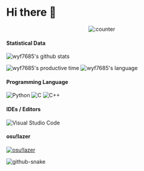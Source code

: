 # Hi there 👋

<div align="center">
  
  ![:counter](https://count.getloli.com/@gh-wyf7685-wyf7685)
  
</div>

#### Statistical Data

![wyf7685's github stats](https://github-readme-stats.vercel.app/api?username=wyf7685&show_icons=true&theme=transparent)

![wyf7685's productive time](http://github-profile-summary-cards.vercel.app/api/cards/productive-time?username=wyf7685&theme=github&utcOffset=8)
![wyf7685's language](http://github-profile-summary-cards.vercel.app/api/cards/most-commit-language?username=wyf7685&theme=github)

#### Programming Language

![Python](https://img.shields.io/badge/python-3670A0?style=for-the-badge&logo=python&logoColor=ffdd54)
![C](https://img.shields.io/badge/c-%2300599C.svg?style=for-the-badge&logo=c&logoColor=white)
![C++](https://img.shields.io/badge/c++-%2300599C.svg?style=for-the-badge&logo=c%2B%2B&logoColor=white)

#### IDEs / Editors

![Visual Studio Code](https://img.shields.io/badge/Visual%20Studio%20Code-0078d7.svg?style=for-the-badge&logo=visual-studio-code&logoColor=white)

<!--
![Visual Studio](https://img.shields.io/badge/Visual%20Studio-5C2D91.svg?style=for-the-badge&logo=visual-studio&logoColor=white)

![CLion](https://img.shields.io/badge/CLion-black?style=for-the-badge&logo=clion&logoColor=white)
![PyCharm](https://img.shields.io/badge/pycharm-143?style=for-the-badge&logo=pycharm&logoColor=white)
-->

#### osu!lazer

[![osu!lazer](https://osu-sig.vercel.app/card?user=37332506&mode=std&lang=en&round_avatar=true&animation=true&hue=200&mini=true)](https://osu.ppy.sh/users/37332506)

<picture>
  <source media="(prefers-color-scheme: dark)" srcset="assets/github-contribution-grid-snake-dark.svg" />
  <source media="(prefers-color-scheme: light)" srcset="assets/github-contribution-grid-snake.svg" />
  <img alt="github-snake" src="github-snake.svg" />
</picture>
